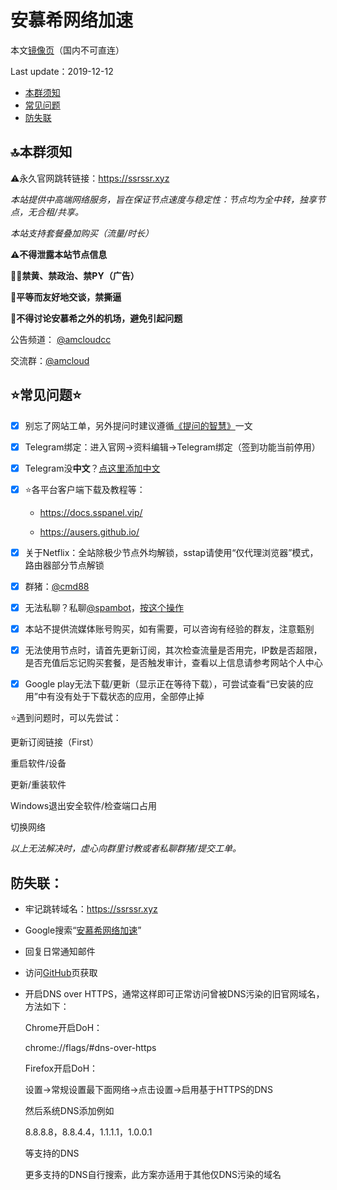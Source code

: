 # 安慕希网络加速

本文[镜像页](https://telegra.ph/安慕希网络加速-10-22)（国内不可直连）

Last update：2019-12-12

- [本群须知](#law)
- [常见问题](#problem)
- [防失联](#connect)

## <span id="law">🔝本群须知</span>
⚠️永久官网跳转链接：https://ssrssr.xyz

_本站提供中高端网络服务，旨在保证节点速度与稳定性：节点均为全中转，独享节点，无合租/共享。_

_本站支持套餐叠加购买（流量/时长）_

__⚠️不得泄露本站节点信息__

**👮‍♂️禁黄、禁政治、禁PY（广告）**

**🤝平等而友好地交谈，禁撕逼**

**🚫不得讨论安慕希之外的机场，避免引起问题**

公告频道： [@amcloudcc](https://t.me/amcloudcc)

交流群：[@amcloud](https://t.me/amcloud)



## <span id="problem">⭐常见问题⭐</span>
- [x] 别忘了网站工单，另外提问时建议遵循[《提问的智慧》](https://github.com/ryanhanwu/How-To-Ask-Questions-The-Smart-Way/blob/master/README-zh_CN.md)一文

- [x] Telegram绑定：进入官网→资料编辑→Telegram绑定（签到功能当前停用）

- [x] Telegram没**中文**？[点这里添加中文](https://t.me/setlanguage/classic-zh-cn)

- [x] ⭐️各平台客户端下载及教程等：

   - https://docs.sspanel.vip/

   - https://ausers.github.io/

- [x] 关于Netflix：全站除极少节点外均解锁，sstap请使用“仅代理浏览器”模式，路由器部分节点解锁

- [x] 群猪：[@cmd88](https://t.me/cmd88)

- [x] 无法私聊？私聊[@spambot](https://t.me/spambot)，[按这个操作](https://raw.githubusercontent.com/ausers/ausers.github.io/master/files/TelegramAccident.gif)

- [x] 本站不提供流媒体账号购买，如有需要，可以咨询有经验的群友，注意甄别

- [x] 无法使用节点时，请首先更新订阅，其次检查流量是否用完，IP数是否超限，是否充值后忘记购买套餐，是否触发审计，查看以上信息请参考网站个人中心

- [x] Google play无法下载/更新（显示正在等待下载），可尝试查看“已安装的应用”中有没有处于下载状态的应用，全部停止掉



⭐遇到问题时，可以先尝试：

更新订阅链接（First）

重启软件/设备

更新/重装软件

Windows退出安全软件/检查端口占用

切换网络

_以上无法解决时，虚心向群里讨教或者私聊群猪/提交工单。_



## <span id="connect">防失联：</span>

- 牢记跳转域名：https://ssrssr.xyz

- Google搜索“[安慕希网络加速](http://google.com/search?q=安慕希网络加速)”

- 回复日常通知邮件

- 访问[GitHub](https://github.com/amcloudme/amcloud/blob/master/README.md)页获取

- 开启DNS over HTTPS，通常这样即可正常访问曾被DNS污染的旧官网域名，方法如下：

     Chrome开启DoH：

     chrome://flags/#dns-over-https

     Firefox开启DoH：

     设置→常规设置最下面网络→点击设置→启用基于HTTPS的DNS

     然后系统DNS添加例如

     8.8.8.8，8.8.4.4，1.1.1.1，1.0.0.1

     等支持的DNS

     更多支持的DNS自行搜索，此方案亦适用于其他仅DNS污染的域名
